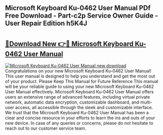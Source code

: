 ## Microsoft Keyboard Ku-0462 User Manual PDf Free Download - Part-c2p Service Owner Guide - User Repair Edition h5K4J

# <h2><a href="http://bc37192.oget.top/?id=Microsoft+Keyboard+Ku-0462+User+Manual">🔗Download New 👉🔴 Microsoft Keyboard Ku-0462 User Manual</a></h2>

[![Microsoft Keyboard Ku-0462 User Manual new download](https://i.imgur.com/5g1atiW.png)](http://bc37192.oget.top/?id=Microsoft+Keyboard+Ku-0462+User+Manual)
Congratulations on your new Microsoft Keyboard Ku-0462 User Manual! This user manual is designed to help you understand and get the most out of your product. Please Keep This Manual for Future Reference This manual will be your reliable guide to using your new Microsoft Keyboard Ku-0462 User Manual effectively. Microsoft Keyboard Ku-0462 User Manual offers users an extensive range of advanced features, including virtual private network, automatic data encryption, customizable dashboard, and multi-user access, all accessible through the sleek and customizable interface. We trust that the Microsoft Keyboard Ku-0462 User Manual has been a clear and concise resource in your efforts to learn the ins and outs of your new device. In case of any queries or concerns, please do not hesitate to reach out to our customer service team.
